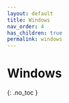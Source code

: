```yaml
---
layout: default
title: Windows
nav_order: 4
has_children: true
permalink: windows
---
```


# Windows
{: .no_toc }

